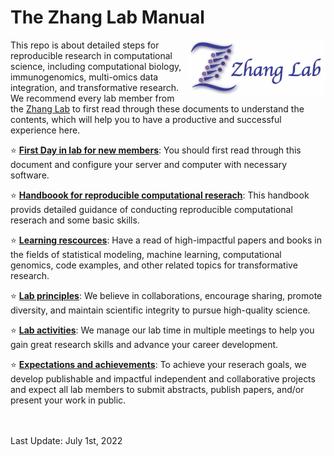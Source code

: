 # The Zhang Lab Manual

<img src="https://github.com/fanzhanglab/Zhang_lab_manual/blob/main/lab_logo_website.png" width="220" align="right">

This repo is about detailed steps for reproducible research in computational science, including computational biology, immunogenomics, multi-omics data integration, and transformative research.
We recommend every lab member from the [Zhang Lab](https://fanzhanglab.org/) to first read through these documents to understand the contents, which will help you to have a productive and successful experience here.

:star: [**First Day in lab for new members**](https://github.com/fanzhanglab/Zhang_lab_manual/blob/master/your_first_day.md): You should first read through this document and configure your server and computer with necessary software.


:star: [**Handboook for reproducible computational reserach**](https://github.com/fanzhanglab/Zhang_lab_manual/blob/master/reproducible_research.md): This handbook provids detailed guidance of conducting reproducible computational reserach and some basic skills.

:star: [**Learning rescources**](https://github.com/fanzhanglab/Zhang_lab_manual/blob/master/resource.md): Have a read of high-impactful papers and books in the fields of statistical modeling, machine learning, computational genomics, code examples, and other related topics for transformative research.
 
:star: [**Lab principles**](https://github.com/fanzhanglab/Zhang_lab_manual/blob/master/lab_principle.md): We believe in collaborations, encourage sharing, promote diversity, and maintain scientific integrity to pursue high-quality science.

:star: [**Lab activities**](https://github.com/fanzhanglab/Zhang_lab_manual/blob/master/lab_activity.md): We manage our lab time in multiple meetings to help you gain great research skills and advance your career development.

:star: [**Expectations and achievements**](https://github.com/fanzhanglab/Zhang_lab_manual/blob/master/for_trainee.md): To achieve your reserach goals, we develop publishable and impactful independent and collaborative projects and expect all lab members to submit abstracts, publish papers, and/or present your work in public.

<br />
<br />
Last Update: July 1st, 2022
<br />
